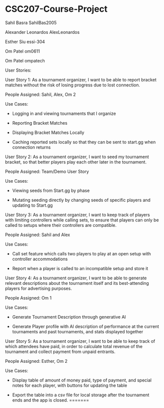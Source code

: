 # CSC207-Course-Project

Sahil Basra SahilBas2005

Alexander Leonardos AlexLeonardos

Esther Siu essi-304

Om Patel om0611

Om Patel ompatech

User Stories:

User Story 1: As a tournament organizer, I want to be able to report bracket matches without the risk of losing progress due to lost connection.

People Assigned: Sahil, Alex, Om 2

Use Cases:

- Logging in and viewing tournaments that I organize

- Reporting Bracket Matches

- Displaying Bracket Matches Locally

- Caching reported sets locally so that they can be sent to start.gg when connection returns

User Story 2: As a tournament organizer, I want to seed my tournament bracket, so that better players play each other later in the tournament.

People Assigned: Team/Demo User Story

Use Cases:

- Viewing seeds from Start.gg by phase

- Mutating seeding directly by changing seeds of specific players and updating to Start.gg

User Story 3: As a tournament organizer, I want to keep track of players with limiting controllers while calling sets, to ensure that players can only be called to setups where their controllers are compatible. 

People Assigned: Sahil and Alex

Use Cases:

- Call set feature which calls two players to play at an open setup with controller accommodations

- Report when a player is called to an incompatible setup and store it

User Story 4: As a tournament organizer, I want to be able to generate relevant descriptions about the tournament itself and its best-attending players for advertising purposes.

People Assigned: Om 1

Use Cases:

- Generate Tournament Description through generative AI

- Generate Player profile with AI description of performance at the current tournaments and past tournaments, and stats displayed together

User Story 5: As a tournament organizer, I want to be able to keep track of which attendees have paid, in order to calculate total revenue of the tournament and collect payment from unpaid entrants.

People Assigned: Esther, Om 2

Use Cases:

- Display table of amount of money paid, type of payment, and special notes for each player, with buttons for updating the table

- Export the table into a csv file for local storage after the tournament ends and the app is closed.
=======

